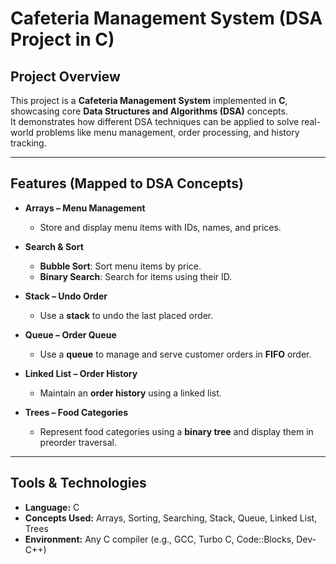 # Cafeteria Management System (DSA Project in C)

## Project Overview
This project is a **Cafeteria Management System** implemented in **C**, showcasing core **Data Structures and Algorithms (DSA)** concepts.  
It demonstrates how different DSA techniques can be applied to solve real-world problems like menu management, order processing, and history tracking.

---

## Features (Mapped to DSA Concepts)
- **Arrays – Menu Management**
  - Store and display menu items with IDs, names, and prices.  

- **Search & Sort**
  - **Bubble Sort**: Sort menu items by price.  
  - **Binary Search**: Search for items using their ID.  

- **Stack – Undo Order**
  - Use a **stack** to undo the last placed order.  

- **Queue – Order Queue**
  - Use a **queue** to manage and serve customer orders in **FIFO** order.  

- **Linked List – Order History**
  - Maintain an **order history** using a linked list.  

- **Trees – Food Categories**
  - Represent food categories using a **binary tree** and display them in preorder traversal.  

---

## Tools & Technologies
- **Language:** C  
- **Concepts Used:** Arrays, Sorting, Searching, Stack, Queue, Linked List, Trees  
- **Environment:** Any C compiler (e.g., GCC, Turbo C, Code::Blocks, Dev-C++)  
